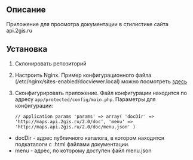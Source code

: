## Описание
Приложение для просмотра документации в стилистике сайта api.2gis.ru

## Установка
1. Склонировать репозиторий
2. Настроить Nginx. Пример конфигурационного файла (/etc/nginx/sites-enabled/docviewer.local) можно посмотреть [здесь](https://github.com/2gis/maps-api-2.0-doc-viewer/blob/master/nginx-sample.conf)
3. Сконфигурировать приложение. Файл конфигурации находится по адресу `app/protected/config/main.php`. Параметры для конфигурации:


    `// application params
    'params' => array(
        'docDir' => 'http://maps.api.2gis.ru/2.0/doc',
        'menu' => 'http://maps.api.2gis.ru/2.0/doc/menu.json'
    )`

* docDir - адрес публичного каталога, в котором находятся подкаталоги с .html файлами документации.
* menu - адрес, по которому доступен файл menu.json